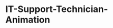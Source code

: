 # IT-Support-Technician-Animation
<!DOCTYPE html>
<html lang="en">
<head>
    <meta charset="UTF-8">
    <meta name="viewport" content="width=device-width, initial-scale=1.0">
    <title>IT Support Technician Animation</title>
    <style>
        * {
            margin: 0;
            padding: 0;
            box-sizing: border-box;
        }

        body {
            background-color: #f0f0f0;
            font-family: Arial, sans-serif;
        }

        .container {
            display: flex;
            justify-content: center;
            align-items: center;
            height: 100vh;
        }

        .desk {
            background-color: #fff;
            border-radius: 8px;
            padding: 20px;
            box-shadow: 0px 0px 10px rgba(0, 0, 0, 0.1);
            position: relative;
            text-align: center;
        }

        .technician {
            margin-bottom: 20px;
        }

        .computer {
            position: relative;
        }

        .computer img {
            width: 200px;
        }

        .ticket {
            position: absolute;
            top: 20px;
            left: 50%;
            transform: translateX(-50%);
            background-color: rgba(255, 255, 255, 0.9);
            border: 1px solid #ccc;
            border-radius: 8px;
            padding: 10px;
            display: none;
        }

        button {
            background-color: #4CAF50;
            color: white;
            border: none;
            padding: 5px 10px;
            cursor: pointer;
            border-radius: 5px;
        }

        button:hover {
            background-color: #45a049;
        }
    </style>
</head>
<body>

    <div class="container">
        <div class="desk">
            <div class="technician">
                <img src="assets/technician.png" alt="IT Technician">
            </div>
            <div class="computer">
                <img src="assets/computer-screen.png" alt="Computer Screen">
                <div class="ticket" id="supportTicket">
                    <p>Support Ticket: Issue Detected!</p>
                    <button id="closeTicket">Close</button>
                </div>
            </div>
        </div>
    </div>

    <script src="https://cdnjs.cloudflare.com/ajax/libs/gsap/3.11.1/gsap.min.js"></script>
    <script>
        // Wait for the page to load
        window.onload = function () {
            // Animate technician typing at the desk
            gsap.from(".technician", {
                duration: 1.5,
                opacity: 0,
                y: -50,
                ease: "power3.out"
            });

            // Function to trigger the ticket pop-up animation
            document.querySelector(".computer").addEventListener("click", function() {
                // Show the support ticket
                const ticket = document.getElementById("supportTicket");
                ticket.style.display = 'block';

                // Animate the ticket popping up
                gsap.fromTo(ticket, 
                    { opacity: 0, y: -20 }, 
                    { opacity: 1, y: 0, duration: 0.5, ease: "power2.out" }
                );

                // Animate technician's typing action
                gsap.to(".technician img", {
                    rotation: 5,
                    duration: 1,
                    repeat: 3,
                    yoyo: true,
                    ease: "power2.inOut"
                });
            });

            // Close ticket when button is clicked
            document.getElementById("closeTicket").addEventListener("click", function () {
                const ticket = document.getElementById("supportTicket");
                gsap.to(ticket, { opacity: 0, y: -20, duration: 0.5, ease: "power2.in" });

                setTimeout(function () {
                    ticket.style.display = 'none';
                }, 500);
            });
        };
    </script>

</body>
</html>
